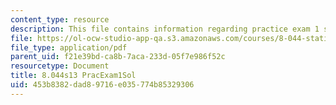 ```yaml
---
content_type: resource
description: This file contains information regarding practice exam 1 solution.
file: https://ol-ocw-studio-app-qa.s3.amazonaws.com/courses/8-044-statistical-physics-i-spring-2013/453b8382dad89716e035774b85329306_MIT8_044S14_praexam1sol_03.pdf
file_type: application/pdf
parent_uid: f21e39bd-ca8b-7aca-233d-05f7e986f52c
resourcetype: Document
title: 8.044s13 PracExam1Sol
uid: 453b8382-dad8-9716-e035-774b85329306
---
```

